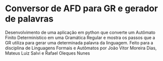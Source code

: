 # Conversor de AFD para GR e gerador de palavras

Desenvolvimento de uma aplicação em python que converte um Autômato Finito Determinístico em uma Gramática Regular e mostra os passos que a GR utiliza
para gerar uma determinada palavra da linguagem. Feito para a disciplina de Linguagens Formais e Autômatos
por João Vitor Moreira Dias, Mateus Luiz Salvi e Rafael Oleques Nunes
